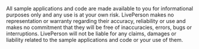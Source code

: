 All sample applications and code are made available to you for informational purposes only and any use is at your own risk.
LivePerson makes no representation or warranty regarding their accuracy, reliability or use and makes no commitment that they will be free of inaccuracies, errors, bugs or interruptions.
LivePerson will not be liable for any claims, damages or liability related to the sample applications and code or your use of them.